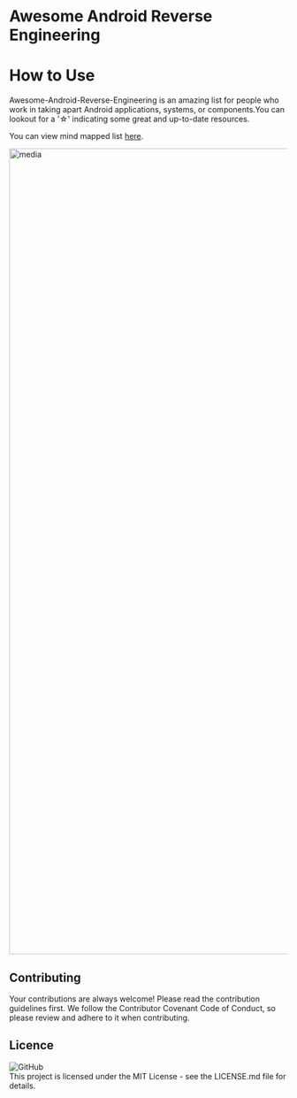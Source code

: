 # Awesome Android Reverse Engineering

# How to Use
Awesome-Android-Reverse-Engineering is an amazing list for people who work in taking apart Android applications, systems, or components.You can lookout for a '☆' indicating some great and up-to-date resources.

You can view mind mapped list [here](https://vi0sapio.github.io/Awesome-Android-Reverse-Engineering/).

<img width="2437" height="1456" alt="media" src="https://github.com/user-attachments/assets/e0ef35a8-8f20-4076-bd97-66cbd49fc03f" />

## Contributing
Your contributions are always welcome! Please read the contribution guidelines first. We follow the Contributor Covenant Code of Conduct, so please review and adhere to it when contributing.

## Licence
![GitHub](https://img.shields.io/github/license/vi0sapio/Awesome-Android-Reverse-Engineering)  
This project is licensed under the MIT License - see the LICENSE.md file for details.
